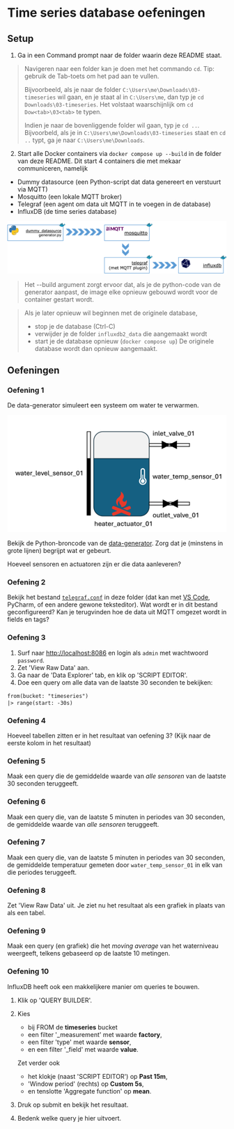 # Time series database oefeningen

## Setup

1. Ga in een Command prompt naar de folder waarin deze README staat.

> Navigeren naar een folder kan je doen met het commando `cd`.
> Tip: gebruik de Tab-toets om het pad aan te vullen.
> 
> Bijvoorbeeld, als je naar de folder `C:\Users\me\Downloads\03-timeseries` wil gaan, 
> en je staat al in `C:\Users\me`, dan typ je `cd Downloads\03-timeseries`.
> Het volstaat waarschijnlijk om `cd Dow<tab>\03<tab>` te typen.
>
> Indien je naar de bovenliggende folder wil gaan, typ je `cd ..`. Bijvoorbeld, als je in `C:\Users\me\Downloads\03-timeseries` staat en `cd ..` typt, ga je naar `C:\Users\me\Downloads`.

2. Start alle Docker containers via
`docker compose up --build` in de folder van deze README. Dit start 4 containers die met mekaar communiceren, namelijk
- Dummy datasource (een Python-script dat data genereert en verstuurt via MQTT)
- Mosquitto (een lokale MQTT broker)
- Telegraf (een agent om data uit MQTT in te voegen in de database)
- InfluxDB (de time series database)

![containers](./images/docker-containers.png)

> Het --build argument zorgt ervoor dat, als je de python-code van de generator aanpast, de image elke opnieuw gebouwd wordt voor de container gestart wordt.

> Als je later opnieuw wil beginnen met de originele database,
> - stop je de database (Ctrl-C)
> - verwijder je de folder `influxdb2_data` die aangemaakt wordt
> - start je de database opnieuw (`docker compose up`)
> De originele database wordt dan opnieuw aangemaakt.

## Oefeningen

### Oefening 1

De data-generator simuleert een systeem om water te verwarmen.

![heater](./images/heater.png)

Bekijk de Python-broncode van de [data-generator](./dummy_datasource/generator.py). Zorg dat je (minstens in grote lijnen) begrijpt wat er gebeurt.

Hoeveel sensoren en actuatoren zijn er die data aanleveren?

### Oefening 2

Bekijk het bestand [`telegraf.conf`](telegraf.conf) in deze folder (dat kan met [VS Code](https://code.visualstudio.com/), PyCharm, of een andere gewone teksteditor). Wat wordt er in dit bestand geconfigureerd?
Kan je terugvinden hoe de data uit MQTT omgezet wordt in fields en tags?

### Oefening 3

1. Surf naar [http://localhost:8086](http://localhost:8086) en login als `admin` met wachtwoord `password`.
2. Zet 'View Raw Data' aan.
3. Ga naar de 'Data Explorer' tab, en klik op 'SCRIPT EDITOR'.
4. Doe een query om alle data van de laatste 30 seconden te bekijken:
```flux
from(bucket: "timeseries")
|> range(start: -30s)
```

### Oefening 4

Hoeveel tabellen zitten er in het resultaat van oefening 3? (Kijk naar de eerste kolom in het resultaat)

### Oefening 5

Maak een query die de gemiddelde waarde van *alle sensoren* van de laatste 30 seconden teruggeeft.

### Oefening 6

Maak een query die, van de laatste 5 minuten in periodes van 30 seconden, de gemiddelde waarde van *alle sensoren* teruggeeft.

### Oefening 7

Maak een query die, van de laatste 5 minuten in periodes van 30 seconden, de gemiddelde temperatuur gemeten door `water_temp_sensor_01` in elk van die periodes teruggeeft.

### Oefening 8

Zet 'View Raw Data' uit. Je ziet nu het resultaat als een grafiek in plaats van als een tabel.

### Oefening 9

Maak een query (en grafiek) die het *moving average* van het waterniveau weergeeft, telkens gebaseerd op de laatste 10 metingen.

### Oefening 10

InfluxDB heeft ook een makkelijkere manier om queries te bouwen.
1. Klik op 'QUERY BUILDER'.
2. Kies 
    - bij FROM de **timeseries** bucket
    - een filter '_measurement' met waarde **factory**,
    - een filter 'type' met waarde **sensor**,
    - en een filter '_field' met waarde **value**.

    Zet verder ook
    - het klokje (naast 'SCRIPT EDITOR') op **Past 15m**,
    - 'Window period' (rechts) op **Custom 5s**,
    - en tenslotte 'Aggregate function' op **mean**.

3. Druk op submit en bekijk het resultaat.
4. Bedenk welke query je hier uitvoert. 
